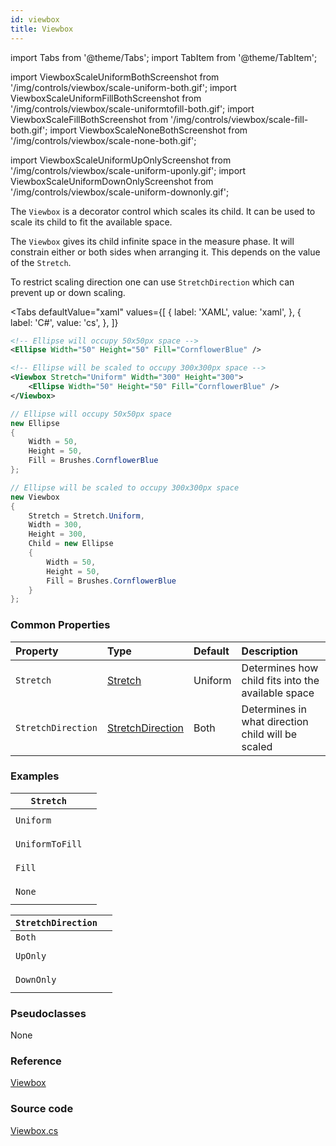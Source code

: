 ```yaml
---
id: viewbox
title: Viewbox
---
```


import Tabs from '@theme/Tabs';
import TabItem from '@theme/TabItem';

import ViewboxScaleUniformBothScreenshot from '/img/controls/viewbox/scale-uniform-both.gif';
import ViewboxScaleUniformFillBothScreenshot from '/img/controls/viewbox/scale-uniformtofill-both.gif';
import ViewboxScaleFillBothScreenshot from '/img/controls/viewbox/scale-fill-both.gif';
import ViewboxScaleNoneBothScreenshot from '/img/controls/viewbox/scale-none-both.gif';

import ViewboxScaleUniformUpOnlyScreenshot from '/img/controls/viewbox/scale-uniform-uponly.gif';
import ViewboxScaleUniformDownOnlyScreenshot from '/img/controls/viewbox/scale-uniform-downonly.gif';

The `Viewbox` is a decorator control which scales its child. It can be used to scale its child to fit the available space.

The `Viewbox` gives its child infinite space in the measure phase. It will constrain either or both sides when arranging it. This depends on the value of the `Stretch`.

To restrict scaling direction one can use `StretchDirection` which can prevent up or down scaling.

<Tabs
  defaultValue="xaml"
  values={[
      { label: 'XAML', value: 'xaml', },
      { label: 'C#', value: 'cs', },
  ]}
>
<TabItem value="xaml">

```xml
<!-- Ellipse will occupy 50x50px space -->
<Ellipse Width="50" Height="50" Fill="CornflowerBlue" />  

<!-- Ellipse will be scaled to occupy 300x300px space -->
<Viewbox Stretch="Uniform" Width="300" Height="300">
	<Ellipse Width="50" Height="50" Fill="CornflowerBlue" />  
</Viewbox>
```

</TabItem>
<TabItem value="cs">

```cs
// Ellipse will occupy 50x50px space
new Ellipse
{
	Width = 50,
	Height = 50,
	Fill = Brushes.CornflowerBlue
};

// Ellipse will be scaled to occupy 300x300px space
new Viewbox
{
	Stretch = Stretch.Uniform,
	Width = 300,
	Height = 300,
	Child = new Ellipse
	{
		Width = 50,
		Height = 50,
		Fill = Brushes.CornflowerBlue
	}
};
```
</TabItem>  

</Tabs>

### Common Properties

| Property | Type | Default | Description |
| :--- | :--- | :--- | :--- |
| `Stretch` | [Stretch](http://reference.avaloniaui.net/api/Avalonia.Media/Stretch) | Uniform | Determines how child fits into the available space |
| `StretchDirection` | [StretchDirection](http://reference.avaloniaui.net/api/Avalonia.Media/StretchDirection) | Both | Determines in what direction child will be scaled |

### Examples

<table>
  <thead>
    <tr>
      <th><code>Stretch</code>
      </th>
      <th></th>
    </tr>
  </thead>
  <tbody>
    <tr>
      <td><code>Uniform</code>
      </td>
      <td>
        <p></p>
        <p>
          <img src={ViewboxScaleUniformBothScreenshot} alt="" />
        </p>
      </td>
    </tr>
    <tr>
      <td><code>UniformToFill</code>
      </td>
      <td>
        <p></p>
        <p>
          <img src={ViewboxScaleUniformFillBothScreenshot} alt="" />
        </p>
      </td>
    </tr>
    <tr>
      <td><code>Fill</code>
      </td>
      <td>
        <p></p>
        <p>
          <img src={ViewboxScaleFillBothScreenshot} alt="" />
        </p>
      </td>
    </tr>
    <tr>
      <td><code>None</code>
      </td>
      <td>
        <p></p>
        <p>
          <img src={ViewboxScaleNoneBothScreenshot} alt="" />
        </p>
      </td>
    </tr>
  </tbody>
</table>

<table>
  <thead>
    <tr>
      <th><code>StretchDirection</code>
      </th>
      <th></th>
    </tr>
  </thead>
  <tbody>
    <tr>
      <td><code>Both</code>
      </td>
      <td>
        <img src={ViewboxScaleUniformBothScreenshot} alt="" />
      </td>
    </tr>
    <tr>
      <td><code>UpOnly</code>
      </td>
      <td >
        <p></p>
        <p>
          <img src={ViewboxScaleUniformUpOnlyScreenshot} alt="" />
        </p>
      </td>
    </tr>
    <tr>
      <td><code>DownOnly</code>
      </td>
      <td>
        <p></p>
        <p>
          <img src={ViewboxScaleUniformDownOnlyScreenshot} alt="" />
        </p>
      </td>
    </tr>
  </tbody>
</table>

### Pseudoclasses

None

### Reference

[Viewbox](http://reference.avaloniaui.net/api/Avalonia.Controls/Viewbox/)

### Source code

[Viewbox.cs](https://github.com/AvaloniaUI/Avalonia/blob/master/src/Avalonia.Controls/Viewbox.cs)

